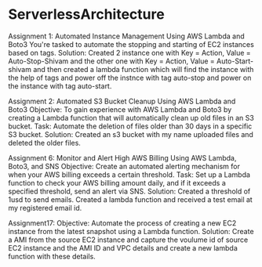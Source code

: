 # ServerlessArchitecture
Assignment 1: Automated Instance Management Using AWS Lambda and Boto3
              You're tasked to automate the stopping and starting of EC2 instances based on tags. 
          Solution:
             Created 2 instance one with Key = Action, Value = Auto-Stop-Shivam and the other one with 
                                         Key = Action, Value = Auto-Start-shivam
            and then created a lambda function which will find the instance with the help of tags and power off the instnce with tag auto-stop and power on the instance with tag auto-start.




Assignment 2: Automated S3 Bucket Cleanup Using AWS Lambda and Boto3
       Objective: To gain experience with AWS Lambda and Boto3 by creating a Lambda function that will automatically clean up old files in an S3 bucket.
       Task: Automate the deletion of files older than 30 days in a specific S3 bucket.
       Solution: Created an s3 bucket with my name uploaded files and deleted the older files.


Assignment 6: Monitor and Alert High AWS Billing Using AWS Lambda, Boto3, and SNS
         Objective: Create an automated alerting mechanism for when your AWS billing exceeds a certain threshold.
         Task: Set up a Lambda function to check your AWS billing amount daily, and if it exceeds a specified threshold, send an alert via SNS.
         Solution: Created a threshold of 1usd to send emails. Created a lambda function and received a test email at my registered email id.


Assignment17: Objective: Automate the process of creating a new EC2 instance from the latest snapshot using a Lambda function.
        Solution: Create a AMI from the source EC2 instance and capture the voulume id of source EC2 instance and the AMI ID and VPC details and create a new lambda function with these details.

